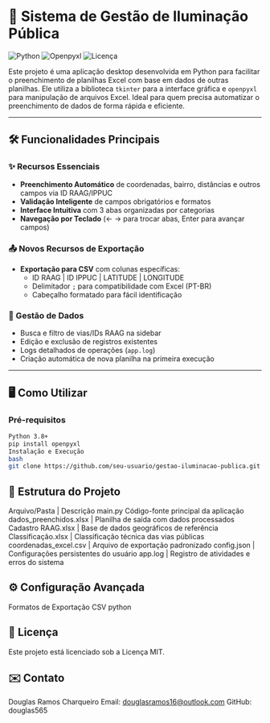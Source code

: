 # 🚀 Sistema de Gestão de Iluminação Pública

![Python](https://img.shields.io/badge/Python-3.8%2B-blue)
![Openpyxl](https://img.shields.io/badge/Openpyxl-3.0.9-green)
![Licença](https://img.shields.io/badge/Licença-MIT-orange)

Este projeto é uma aplicação desktop desenvolvida em Python para facilitar o preenchimento de planilhas Excel com base em dados de outras planilhas. Ele utiliza a biblioteca `tkinter` para a interface gráfica e `openpyxl` para manipulação de arquivos Excel. Ideal para quem precisa automatizar o preenchimento de dados de forma rápida e eficiente.

---

## 🛠️ Funcionalidades Principais

### ✨ Recursos Essenciais
- **Preenchimento Automático** de coordenadas, bairro, distâncias e outros campos via ID RAAG/IPPUC
- **Validação Inteligente** de campos obrigatórios e formatos
- **Interface Intuitiva** com 3 abas organizadas por categorias
- **Navegação por Teclado** (← → para trocar abas, Enter para avançar campos)

### 📤 Novos Recursos de Exportação
- **Exportação para CSV** com colunas específicas:
  - ID RAAG | ID IPPUC | LATITUDE | LONGITUDE
  - Delimitador `;` para compatibilidade com Excel (PT-BR)
  - Cabeçalho formatado para fácil identificação

### 🔄 Gestão de Dados
- Busca e filtro de vias/IDs RAAG na sidebar
- Edição e exclusão de registros existentes
- Logs detalhados de operações (`app.log`)
- Criação automática de nova planilha na primeira execução

---

## 🖥️ Como Utilizar

### Pré-requisitos
```bash
Python 3.8+
pip install openpyxl
Instalação e Execução
bash
git clone https://github.com/seu-usuario/gestao-iluminacao-publica.git
```

## 📂 Estrutura do Projeto

Arquivo/Pasta | Descrição
main.py	Código-fonte principal da aplicação
dados_preenchidos.xlsx | Planilha de saída com dados processados
Cadastro RAAG.xlsx | Base de dados geográficos de referência
Classificação.xlsx | Classificação técnica das vias públicas
coordenadas_excel.csv | Arquivo de exportação padronizado
config.json | Configurações persistentes do usuário
app.log | Registro de atividades e erros do sistema



## ⚙️ Configuração Avançada
Formatos de Exportação CSV
python


## 📜 Licença
Este projeto está licenciado sob a Licença MIT.


## ✉️ Contato
Douglas Ramos Charqueiro
Email: douglasramos16@outlook.com
GitHub: douglas565
